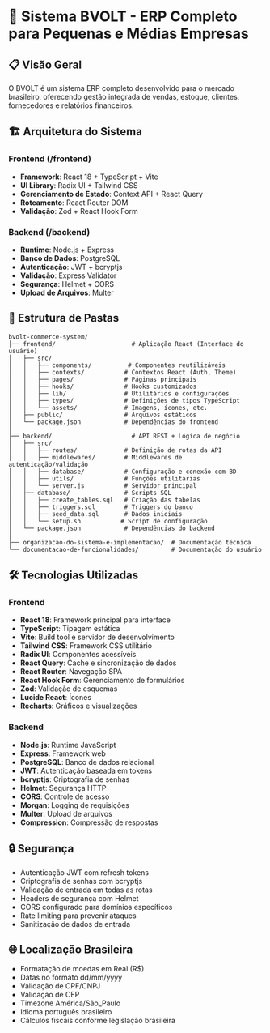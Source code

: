 # 🚀 Sistema BVOLT - ERP Completo para Pequenas e Médias Empresas

## 📋 Visão Geral

O BVOLT é um sistema ERP completo desenvolvido para o mercado brasileiro, oferecendo gestão integrada de vendas, estoque, clientes, fornecedores e relatórios financeiros.

## 🏗️ Arquitetura do Sistema

### Frontend (/frontend)
- **Framework**: React 18 + TypeScript + Vite
- **UI Library**: Radix UI + Tailwind CSS
- **Gerenciamento de Estado**: Context API + React Query
- **Roteamento**: React Router DOM
- **Validação**: Zod + React Hook Form

### Backend (/backend)
- **Runtime**: Node.js + Express
- **Banco de Dados**: PostgreSQL
- **Autenticação**: JWT + bcryptjs
- **Validação**: Express Validator
- **Segurança**: Helmet + CORS
- **Upload de Arquivos**: Multer

## 📂 Estrutura de Pastas

```
bvolt-commerce-system/
├── frontend/                     # Aplicação React (Interface do usuário)
│   ├── src/
│   │   ├── components/          # Componentes reutilizáveis
│   │   ├── contexts/           # Contextos React (Auth, Theme)
│   │   ├── pages/              # Páginas principais
│   │   ├── hooks/              # Hooks customizados
│   │   ├── lib/                # Utilitários e configurações
│   │   ├── types/              # Definições de tipos TypeScript
│   │   └── assets/             # Imagens, ícones, etc.
│   ├── public/                 # Arquivos estáticos
│   └── package.json            # Dependências do frontend
│
├── backend/                      # API REST + Lógica de negócio
│   ├── src/
│   │   ├── routes/             # Definição de rotas da API
│   │   ├── middlewares/        # Middlewares de autenticação/validação
│   │   ├── database/           # Configuração e conexão com BD
│   │   ├── utils/              # Funções utilitárias
│   │   └── server.js           # Servidor principal
│   ├── database/               # Scripts SQL
│   │   ├── create_tables.sql   # Criação das tabelas
│   │   ├── triggers.sql        # Triggers do banco
│   │   ├── seed_data.sql       # Dados iniciais
│   │   └── setup.sh           # Script de configuração
│   └── package.json            # Dependências do backend
│
├── organizacao-do-sistema-e-implementacao/  # Documentação técnica
└── documentacao-de-funcionalidades/         # Documentação do usuário
```

## 🛠️ Tecnologias Utilizadas

### Frontend
- **React 18**: Framework principal para interface
- **TypeScript**: Tipagem estática
- **Vite**: Build tool e servidor de desenvolvimento
- **Tailwind CSS**: Framework CSS utilitário
- **Radix UI**: Componentes acessíveis
- **React Query**: Cache e sincronização de dados
- **React Router**: Navegação SPA
- **React Hook Form**: Gerenciamento de formulários
- **Zod**: Validação de esquemas
- **Lucide React**: Ícones
- **Recharts**: Gráficos e visualizações

### Backend
- **Node.js**: Runtime JavaScript
- **Express**: Framework web
- **PostgreSQL**: Banco de dados relacional
- **JWT**: Autenticação baseada em tokens
- **bcryptjs**: Criptografia de senhas
- **Helmet**: Segurança HTTP
- **CORS**: Controle de acesso
- **Morgan**: Logging de requisições
- **Multer**: Upload de arquivos
- **Compression**: Compressão de respostas

## 🔒 Segurança

- Autenticação JWT com refresh tokens
- Criptografia de senhas com bcryptjs
- Validação de entrada em todas as rotas
- Headers de segurança com Helmet
- CORS configurado para domínios específicos
- Rate limiting para prevenir ataques
- Sanitização de dados de entrada

## 🌐 Localização Brasileira

- Formatação de moedas em Real (R$)
- Datas no formato dd/mm/yyyy
- Validação de CPF/CNPJ
- Validação de CEP
- Timezone América/São_Paulo
- Idioma português brasileiro
- Cálculos fiscais conforme legislação brasileira